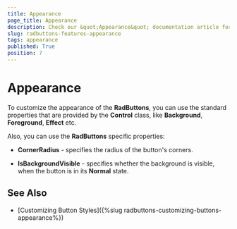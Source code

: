 ```yaml
---
title: Appearance
page_title: Appearance
description: Check our &quot;Appearance&quot; documentation article for the RadButtons {{ site.framework_name }} control.
slug: radbuttons-features-appearance
tags: appearance
published: True
position: 7
---
```


# Appearance

To customize the appearance of the __RadButtons__, you can use the standard properties that are provided by the __Control__ class, like __Background__, __Foreground__, __Effect__ etc.

Also, you can use the __RadButtons__ specific properties:

* __CornerRadius__ - specifies the radius of the button's corners.

* __IsBackgroundVisible__ - specifies whether the background is visible, when the button is in its __Normal__ state.

## See Also  
* [Customizing Button Styles]({%slug radbuttons-customizing-buttons-appearance%})

